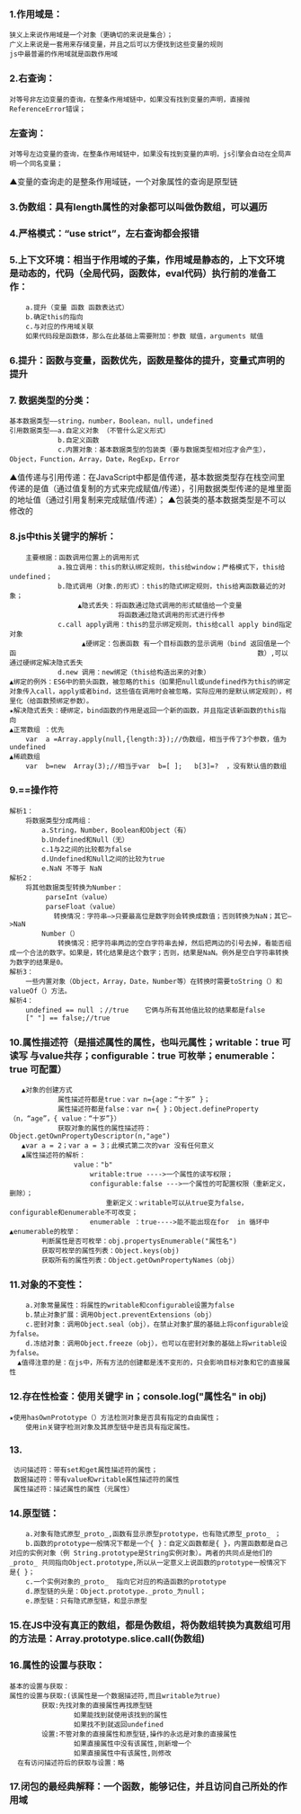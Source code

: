 ### 1.作用域是：

	狭义上来说作用域是一个对象（更确切的来说是集合）；
    广义上来说是一套用来存储变量，并且之后可以方便找到这些变量的规则
    js中最普遍的作用域就是函数作用域

### 2.右查询：

	对等号非左边变量的查询，在整条作用域链中，如果没有找到变量的声明，直接抛ReferenceError错误；

 ### 左查询：

	对等号左边变量的查询，在整条作用域链中，如果没有找到变量的声明，js引擎会自动在全局声明一个同名变量；
▲变量的查询走的是整条作用域链，一个对象属性的查询是原型链

### 3.伪数组：具有length属性的对象都可以叫做伪数组，可以遍历

### 4.严格模式：“use strict”，左右查询都会报错

### 5.上下文环境：相当于作用域的子集，作用域是静态的，上下文环境是动态的，代码（全局代码，函数体，eval代码）执行前的准备工作：

        a.提升（变量 函数 函数表达式）
        b.确定this的指向
        c.与对应的作用域关联
        如果代码段是函数体，那么在此基础上需要附加：参数 赋值，arguments 赋值

### 6.提升：函数与变量，函数优先，函数是整体的提升，变量式声明的提升

### 7. 数据类型的分类：

	基本数据类型——string，number，Boolean，null，undefined
    引用数据类型——a.自定义对象 （不管什么定义形式）
                b.自定义函数
                c.内置对象：基本数据类型的包装类（要与数据类型相对应才会产生），Object，Function，Array，Date，RegExp，Error
▲值传递与引用传递：在JavaScript中都是值传递，基本数据类型存在栈空间里传递的是值（通过值复制的方式来完成赋值/传递），引用数据类型传递的是堆里面的地址值（通过引用复制来完成赋值/传递）；
▲包装类的基本数据类型是不可以修改的

### 8.js中this关键字的解析：

        主要根据：函数调用位置上的调用形式
                a.独立调用：this的默认绑定规则，this给window；严格模式下，this给undefined；
                b.隐式调用（对象.的形式）：this的隐式绑定规则，this给离函数最近的对象；
                     ▲隐式丢失：将函数通过隐式调用的形式赋值给一个变量
                               将函数通过隐式调用的形式进行传参
                c.call apply调用：this的显示绑定规则，this给call apply bind指定对象
                      ▲硬绑定：包裹函数 有一个目标函数的显示调用（bind 返回值是一个函                                                            数）,可以通过硬绑定解决隐式丢失
                d.new 调用：new绑定（this给构造出来的对象）
    ▲绑定的例外：ES6中的箭头函数，被忽略的this（如果把null或undefined作为this的绑定对象传入call，apply或者bind，这些值在调用时会被忽略，实际应用的是默认绑定规则），柯里化（给函数预绑定参数）。
    ★解决隐式丢失：硬绑定，bind函数的作用是返回一个新的函数，并且指定该新函数的this指向
    ▲正常数组 ：优先
        var  a =Array.apply(null,{length:3});//伪数组，相当于传了3个参数，值为undefined
    ▲稀疏数组
        var  b=new  Array(3);//相当于var  b=[ ];   b[3]=?  ，没有默认值的数组

### 9.==操作符

    解析1：
        将数据类型分成两组：
            a.String，Number，Boolean和Object（有）
            b.Undefined和Null（无）
            c.1与2之间的比较都为false
            d.Undefined和Null之间的比较为true
            e.NaN 不等于 NaN
    解析2：
        将其他数据类型转换为Number：
             parseInt（value）
             parseFloat（value）
               转换情况：字符串—>只要最高位是数字则会转换成数值；否则转换为NaN；其它—>NaN
            Number（）
                转换情况：把字符串两边的空白字符串去掉，然后把两边的引号去掉，看能否组成一个合法的数字。如果是，转化结果是这个数字；否则，结果是NaN。例外是空白字符串转换为数字的结果是0。
    解析3：
        一些内置对象（Object，Array，Date，Number等）在转换时需要toString（）和valueOf（）方法。
    解析4：
        undefined == null ；//true    它俩与所有其他值比较的结果都是false
        [" "] == false;//true

### 10.属性描述符（是描述属性的属性，也叫元属性；writable：true  可读写 与value共存；configurable：true  可枚举；enumerable：true  可配置）

       ▲对象的创建方式
                属性描述符都是true：var n={age：“十岁” }；
                属性描述符都是false：var n={ }；Object.defineProperty（n，“age”，{ value：“十岁”}）
                获取对象的属性的属性描述符：Object.getOwnPropertyDescriptor(n,"age")
       ▲var a = 2；var a = 3；此模式第二次的var 没有任何意义
       ▲属性描述符的解析：
                    value："b"
                        writable:true ---->一个属性的读写权限；
                        configurable:false --->一个属性的可配置权限（重新定义，删除）；
                            重新定义：writable可以从true变为false，configurable和enumerable不可改变；
                        enumerable ：true---->能不能出现在for  in 循环中
    ▲enumerable的枚举：
            判断属性是否可枚举：obj.propertysEnumerable("属性名")
            获取可枚举的属性列表：Object.keys(obj)
            获取所有的属性列表：Object.getOwnPropertyNames（obj）

### 11.对象的不变性：

        a.对象常量属性：将属性的writable和configurable设置为false
        b.禁止对象扩展：调用Object.preventExtensions（obj）
        c.密封对象：调用Object.seal（obj），在禁止对象扩展的基础上将configurable设为false。
        d.冻结对象：调用Object.freeze（obj），也可以在密封对象的基础上将writable设为false。
      ▲值得注意的是：在js中，所有方法的创建都是浅不变形的，只会影响目标对象和它的直接属性

### 12.存在性检查：使用关键字 in；console.log("属性名"  in  obj)
	★使用hasOwnPrototype（）方法检测对象是否具有指定的自由属性；
        使用in关键字检测对象及其原型链中是否具有指定属性。

### 13.

	 访问描述符：带有set和get属性描述符的属性；
     数据描述符：带有value和writable属性描述符的属性
     属性描述符：描述属性的属性（元属性）

### 14.原型链：

        a.对象有隐式原型_proto_,函数有显示原型prototype，也有隐式原型_proto_ ；
        b.函数的prototype一般情况下都是一个{ }：自定义函数都是{ }，内置函数都是自己对应的实例对象（例 String.prototype是String实例对象）。两者的共同点是他们的_proto_ 共同指向Object.prototype,所以从一定意义上说函数的prototype一般情况下是{ }；
        c.一个实例对象的_proto_  指向它对应的构造函数的prototype
        d.原型链的头是：Object.prototype._proto_为null；
        e.原型链：只有隐式原型链，和显示原型

### 15.在JS中没有真正的数组，都是伪数组，将伪数组转换为真数组可用的方法是：Array.prototype.slice.call(伪数组)

### 16.属性的设置与获取：

    基本的设置与获取：
 	属性的设置与获取:(该属性是一个数据描述符,而且writable为true)
            获取:先找对象的直接属性再找原型链
                    如果能找到就使用该找到的属性
                    如果找不到就返回undefined
            设置:不管对象的直接属性和原型链,操作的永远是对象的直接属性
                    如果直接属性中没有该属性,则新增一个
                    如果直接属性中有该属性,则修改
      在有访问描述符后的获取与设置：略

### 17.闭包的最经典解释：一个函数，能够记住，并且访问自己所处的作用域
   

        








